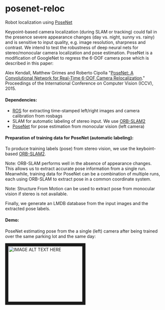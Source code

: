 # posenet-reloc

Robot localization using [PoseNet](https://github.com/alexgkendall/caffe-posenet)

Keypoint-based camera localization (during SLAM or tracking) could fail in the presence severe appearance changes (day vs. night, sunny vs. rainy) and is sensitive to input quality, e.g. image resolution, sharpness and contrast. We intend to test the robustness of deep neural nets for stereo/monocular camera localization and pose estimation. PoseNet is a modification of GoogleNet to regress the 6-DOF camera pose which is described in this paper:

Alex Kendall, Matthew Grimes and Roberto Cipolla "[PoseNet: A Convolutional Network for Real-Time 6-DOF Camera Relocalization](http://arxiv.org/abs/1505.07427)." Proceedings of the International Conference on Computer Vision (ICCV), 2015. 

#### Dependencies:

 - [ROS](http://www.ros.org/) for extracting time-stamped left/right images and camera calibration from rosbags 
 - SLAM for automatic labeling of stereo input. We use [ORB-SLAM2](https://github.com/raulmur/ORB_SLAM2) 
 - [PoseNet](https://github.com/alexgkendall/caffe-posenet) for pose estimation from monocular vision (left camera)

#### Preparation of training data for PoseNet (automatic labeling):

To produce training labels (pose) from stereo vision, we use the keyboint-based [ORB-SLAM2](https://github.com/raulmur/ORB_SLAM2). 

Note: ORB-SLAM performs well in the absence of appearance changes. This allows us to extract accurate pose information from a single run. Meanwhile, training data for PoseNet can be a combination of multiple runs, each using ORB-SLAM to extract pose in a common coordinate system. 

Note: Structure From Motion can be used to extract pose from monocular vision if stereo is not available. 

Finally, we generate an LMDB database from the input images and the extracted pose labels.

#### Demo:

PoseNet estimating pose from the a single (left) camera after being trained over the same parking lot and the same day:

<a href="https://www.youtube.com/watch?v=oWsb1U0OkW8&feature=youtu.be" target="_blank"><img src="https://img.youtube.com/vi/oWsb1U0OkW8/0.jpg" alt="IMAGE ALT TEXT HERE" width="240" height="180" border="10" /></a>

